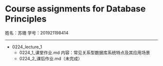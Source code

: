 # Course assignments for Database Principles

姓名：苏珊
学号：201921198414

---
- 0224_lecture_1 
    - 0224_1_课堂作业.md    内容：常见关系型数据库系统特点及其应用场景
    - 0224_2_课后作业.md（未完成）

